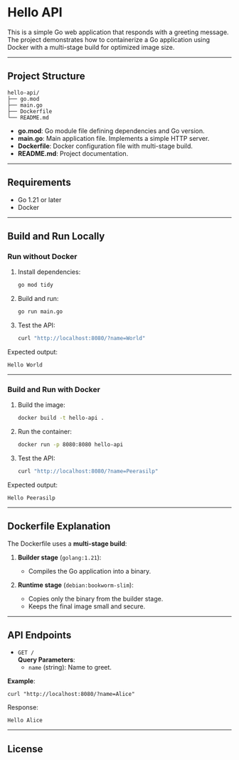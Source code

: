 # Hello API

This is a simple Go web application that responds with a greeting message.
The project demonstrates how to containerize a Go application using Docker
with a multi-stage build for optimized image size.

---

## Project Structure

```
hello-api/
├── go.mod
├── main.go
├── Dockerfile
└── README.md
```

- **go.mod**: Go module file defining dependencies and Go version.
- **main.go**: Main application file. Implements a simple HTTP server.
- **Dockerfile**: Docker configuration file with multi-stage build.
- **README.md**: Project documentation.

---

## Requirements

- Go 1.21 or later
- Docker

---

## Build and Run Locally

### Run without Docker

1. Install dependencies:
   ```bash
   go mod tidy
   ```

2. Build and run:
   ```bash
   go run main.go
   ```

3. Test the API:
   ```bash
   curl "http://localhost:8080/?name=World"
   ```

Expected output:
```
Hello World
```

---

### Build and Run with Docker

1. Build the image:
   ```bash
   docker build -t hello-api .
   ```

2. Run the container:
   ```bash
   docker run -p 8080:8080 hello-api
   ```

3. Test the API:
   ```bash
   curl "http://localhost:8080/?name=Peerasilp"
   ```

Expected output:
```
Hello Peerasilp
```

---

## Dockerfile Explanation

The Dockerfile uses a **multi-stage build**:

1. **Builder stage** (`golang:1.21`):
   - Compiles the Go application into a binary.

2. **Runtime stage** (`debian:bookworm-slim`):
   - Copies only the binary from the builder stage.
   - Keeps the final image small and secure.

---

## API Endpoints

- `GET /`  
  **Query Parameters**:  
  - `name` (string): Name to greet.

**Example**:
```
curl "http://localhost:8080/?name=Alice"
```
Response:
```
Hello Alice
```

---

## License


